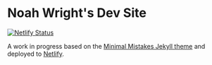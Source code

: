 # Noah Wright's Dev Site
[![Netlify Status](https://api.netlify.com/api/v1/badges/99543cdc-426a-49b4-b7f7-200797849b7c/deploy-status)](https://app.netlify.com/sites/noahwrightdev/deploys)

A work in progress based on the [Minimal Mistakes Jekyll theme](https://mmistakes.github.io/minimal-mistakes/) and deployed
to [Netlify](https://www.netlify.com/).